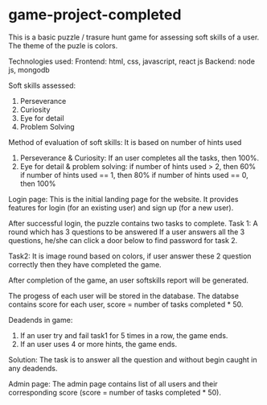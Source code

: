# game-project-completed

This is a basic puzzle / trasure hunt game for assessing soft skills of a user.
The theme of the puzle is colors.

Technologies used:
  Frontend: html, css, javascript, react js
  Backend: node js, mongodb
  
 Soft skills assessed:
  1. Perseverance
  2. Curiosity
  3. Eye for detail
  4. Problem Solving

Method of evaluation of soft skills:
It is based on number of hints used
  1. Perseverance & Curiosity: If an user completes all the tasks, then 100%.
  2. Eye for detail & problem solving: 
        if number of hints used > 2, then 60%
        if number of hints used == 1, then 80%
        if number of hints used == 0, then 100%

  
Login page:
  This is the initial landing page for the website.
  It provides features for login (for an existing user) and sign up (for a new user).


After successful login, the puzzle contains two tasks to complete.
Task 1: A round which has 3 questions to be answered
If a user answers all the 3 questions, he/she can click a door below to find password for task 2.

Task2: It is image round based on colors, if user answer these 2 question correctly then they have completed the game.

After completion of the game, an user softskills report will be generated.

The progess of each user will be stored in the database.
The databse contains score for each user, score = number of tasks completed * 50.

Deadends in game:
  1. If an user try and fail task1 for 5 times in a row, the game ends.
  2. If an user uses 4 or more hints, the game ends.

Solution:
  The task is to answer all the  question and without begin caught in any deadends.
  
Admin page:
  The admin page contains list of all users and their corresponding score (score = number of tasks completed * 50).
  
  
  
  
  
 


 
 
 
